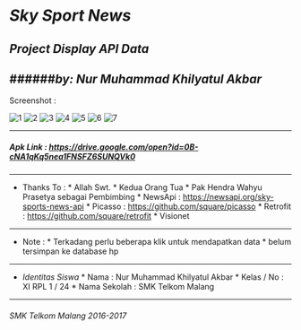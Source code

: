# *__Sky Sport News__*
## *__Project Display API Data__*
######*by: Nur Muhammad Khilyatul Akbar*
-------------------------------------------------------------------------------
Screenshot :

   ![1](https://cloud.githubusercontent.com/assets/22127632/20941081/881ed60c-bc27-11e6-8a35-213741f39589.png)
   ![2](https://cloud.githubusercontent.com/assets/22127632/20941082/8820622e-bc27-11e6-9b7e-94fc1b442fd8.png)
   ![3](https://cloud.githubusercontent.com/assets/22127632/20941084/8825bd28-bc27-11e6-9106-407111522dd5.png)
   ![4](https://cloud.githubusercontent.com/assets/22127632/20941085/8825e352-bc27-11e6-9eb0-ada4db7cba77.png)
   ![5](https://cloud.githubusercontent.com/assets/22127632/20941086/8844c40c-bc27-11e6-86e9-265b862bb20d.png)
   ![6](https://cloud.githubusercontent.com/assets/22127632/20941080/8767ca02-bc27-11e6-93e7-2eb0b03e3dc6.png)
   ![7](https://cloud.githubusercontent.com/assets/22127632/20941083/8820d7b8-bc27-11e6-980f-1352f0354f3f.png)
   
-------------------------------------------------------------------------------
##### Apk Link : https://drive.google.com/open?id=0B-cNA1qKq5nea1FNSFZ6SUNQVk0
-------------------------------------------------------------------------------
   * Thanks To :
    * Allah Swt.
    * Kedua Orang Tua
    * Pak Hendra Wahyu Prasetya sebagai Pembimbing
    * NewsApi : https://newsapi.org/sky-sports-news-api
    * Picasso : https://github.com/square/picasso
    * Retrofit : https://github.com/square/retrofit
    * Visionet
    
-------------------------------------------------------------------------------
   * Note :
    * Terkadang perlu beberapa klik untuk mendapatkan data
    * belum tersimpan ke database hp
    
------------------------------------------------------------------------------- 
   * *Identitas Siswa* 
    * Nama          : Nur Muhammad Khilyatul Akbar
    * Kelas / No    : XI RPL 1 / 24
    * Nama Sekolah  : SMK Telkom Malang
    
-------------------------------------------------------------------------------
###### *SMK Telkom Malang 2016-2017*

